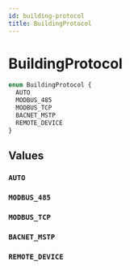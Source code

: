 ```yaml
---
id: building-protocol
title: BuildingProtocol
---
```


 # BuildingProtocol





```graphql
enum BuildingProtocol {
  AUTO
  MODBUS_485
  MODBUS_TCP
  BACNET_MSTP
  REMOTE_DEVICE
}
```


## Values

### `AUTO` 




### `MODBUS_485` 




### `MODBUS_TCP` 




### `BACNET_MSTP` 




### `REMOTE_DEVICE` 






